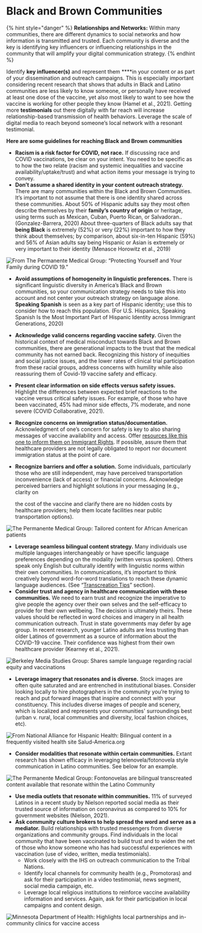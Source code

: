 # Black and Brown Communities

{% hint style="danger" %}
**Relationships and Networks:** Within many communities, there are different dynamics to social networks and how information is transmitted and trusted. Each community is diverse and the key is identifying key influencers or influencing relationships in the community that will amplify your digital communication strategy. 
{% endhint %}

Identify **key influencer\(s\)** and represent them ****in your content or as part of your dissemination and outreach campaigns. This is especially important considering recent research that shows that adults in Black and Latino communities are less likely to know someone, or personally have received at least one dose of the vaccine, yet also most likely to want to see how the vaccine is working for other people they know \(Hamel et al., 2021\). Getting more **testimonials** out there digitally with far reach will increase relationship-based transmission of health behaviors. Leverage the scale of digital media to reach beyond someone’s local network with a resonant testimonial.

**Here are some guidelines for reaching Black and Brown communities**

* **Racism is a risk factor for COVID, not race.** If discussing race and COVID vaccinations, be clear on your intent. You need to be specific as to how the two relate \(racism and systemic inequalities and vaccine availability/uptake/trust\) and what action items your message is trying to convey. 
* **Don’t assume a shared identity in your content outreach strategy.** There are many communities within the Black and Brown Communities. It’s important to not assume that there is one identity shared across these communities. About 50% of Hispanic adults say they most often describe themselves by their **family’s country of origin** or heritage, using terms such as Mexican, Cuban, Puerto Rican, or Salvadoran.. \(Gonzalez-Barrera, 2020\) About three-quarters of Black adults say that **being Black** is extremely \(52%\) or very \(22%\) important to how they think about themselves; by comparison, about six-in-ten Hispanic \(59%\) and 56% of Asian adults say being Hispanic or Asian is extremely or very important to their identity \(Menasce Horowitz et al., 2019\)

![From The Permanente Medical Group: &#x201C;Protecting Yourself and Your Family during COVID 19.&#x201D;](https://lh5.googleusercontent.com/t0xFrzFbJR7SxGJ0Lou65CYwO9C99pn3bQTr_ok9I_xMcnxyYLvqy1gvUgX4cgJ9y8OU63TkzJDm1ZDzngr__QPdw8v3YT7VA7c6F54HkPNmcifWR4a52CEifud41bKpq3oLqnRg)

* **Avoid assumptions of homogeneity in linguistic preferences.** There is significant linguistic diversity in America’s Black and Brown communities, so your communication strategy needs to take this into account and not center your outreach strategy on language alone. **Speaking Spanish** is seen as a key part of Hispanic identity; use this to consider how to reach this population. \(For U.S. Hispanics, Speaking Spanish Is the Most Important Part of Hispanic Identity across Immigrant Generations, 2020\) 
* **Acknowledge valid concerns regarding vaccine safety.**  Given the historical context of medical misconduct towards Black and Brown communities, there are generational impacts to the trust that the medical community has not earned back. Recognizing this history of inequities and social justice issues, and the lower rates of clinical trial participation from these racial groups, address concerns with humility while also reassuring them of Covid-19 vaccine safety and efficacy. 
* **Present clear information on side effects versus safety issues.** Highlight the differences between expected brief reactions to the vaccine versus critical safety issues. For example, of those who have been vaccinated, 45% had minor side effects, 7% moderate, and none severe \(COVID Collaborative, 2021\).
* **Recognize concerns on immigration status/documentation.** Acknowledgment of one’s concern for safety is key to also sharing messages of vaccine availability and access. Offer [resources like this one to inform them on Immigrant Rights](https://www.immigrantdefenseproject.org/ice-home-and-community-arrests/#unique). If possible, assure them that healthcare providers are not legally obligated to report nor document immigration status at the point of care.
* **Recognize barriers and offer a solution.** Some individuals, particularly those who are still independent, may have perceived transportation inconvenience \(lack of access\) or financial concerns. Acknowledge perceived barriers and highlight solutions in your messaging \(e.g., clarity on 

  the cost of the vaccine and clarify there are no hidden costs by healthcare providers; help them locate facilities near public transportation options\).

![The Permanente Medical Group: Tailored content for African American patients](https://lh3.googleusercontent.com/nJn13BgPwqXq5fkV7dOPSxcrSoL-bRLnB8bKWCk7dPOQEZL8FDQb9eXUFlWaElcbgubf1jE18C7kIoB4LJktBMliN9l7XtjcMtYz9c93ePKhyjeDaIGAwyjBJjmtZiOMRSTkYhPA)

* **Leverage seamless bilingual content strategy.** Many individuals use multiple languages interchangeably or have specific language preferences depending on the modality \(written versus spoken\). Others speak only English but culturally identify with linguistic norms within their own communities. In communications, it’s important to think creatively beyond word-for-word translations to reach these dynamic language audiences. \(See “[Transcreation Tips](../special-topics/transcreation-and-translation.md)” section\).
* **Consider trust and agency in healthcare communication with these communities.** We need to earn trust and recognize the imperative to give people the agency over their own selves and the self-efficacy to provide for their own wellbeing. The decision is ultimately theirs. These values should be reflected in word choices and imagery in all health communication outreach. Trust in state governments may defer by age group. In recent research, younger Latino adults are less trusting than older Latinos of government as a source of information about the COVID-19 vaccine. Their confidence was highest from their own healthcare provider \(Kearney et al., 2021\).

![Berkeley Media Studies Group: Shares sample language regarding racial equity and vaccinations](https://lh3.googleusercontent.com/47dNsLW9GijgMTJ_V5VLqjp9kJuhXK3nUDL4umaol8MVrDcqmY_VIyhf4knHaRnZgwxaZOn7mIqRAAHz_ves8BNWCUrWMn-8Hs8ybkHhVUQ4DbtxdJ-X23Q02KIlSppb6iNlYDGR)

* **Leverage imagery that resonates and is diverse.** Stock images are often quite saturated and are entrenched in institutional biases. Consider looking locally to hire photographers in the community you’re trying to reach and put forward images that inspire and connect with your constituency. This includes diverse images of people and scenery, which is localized and represents your communities' surroundings best \(urban v. rural, local communities and diversity, local fashion choices, etc\). 

![From National Alliance for Hispanic Health: Bilingual content in a frequently visited health site Salud-America.org ](https://lh6.googleusercontent.com/ieS83dTKAKhVz9Bxb4uuyL2gEomU1DZROYjcJQbPXZwms9FTPIdC4d9h2hZ9cdGk51LG9r_bPpgDBFcV8kzqgITJxJE_DzhZyDzNOCn1mrVhGmnCBwFHmdxpMhanP0_Y12Iw5Cfv)

* **Consider modalities that resonate within certain communities.** Extant research has shown efficacy in leveraging telenovela/fotonovela style communication in Latino communities. See below for an example. 

![The Permanente Medical Group: Fontonovelas are bilingual transcreated content available that resonate within the Latino Community ](https://lh3.googleusercontent.com/r1nxcGoSg08kxvnfhqUIc3M3_fPMKVKYxuHZNLMgBvaVO7-3BkbFiJxWt0JBsFUiV06bSwr5OLEWtG5UVWKN3Wa8aTYEIoDVeexwuISlzPMTzHVRUs8MF11cpRY6ZSHbx7500uOs)

* **Use media outlets that resonate within communities.** 11% of surveyed Latinos in a recent study by Nielson reported social media as their trusted source of information on coronavirus as compared to 10% for government websites \(Nielson, 2021\). 
* **Ask community culture brokers to help spread the word and serve as a mediator.** Build relationships with trusted messengers from diverse organizations and community groups. Find individuals in the local community that have been vaccinated to build trust and to widen the net of those who know someone who has had successful experiences with vaccination \(use of video, written, media testimonials\).
  * Work closely with the IHS on outreach communication to the Tribal Nations.
  * Identify local channels for community health \(e.g., Promotoras\) and ask for their participation in a video testimonial, news segment, social media campaign, etc.
  * Leverage local religious institutions to reinforce vaccine availability information and services. Again, ask for their participation in local campaigns and content design.

![Minnesota Department of Health: Highlights local partnerships and in-community clinics for vaccine access](https://lh5.googleusercontent.com/z3Tb-aS035c-mDy3Ebq63pbF8kA2siXOlf0t6cAbOJv1jBVKLaYgRVpL_jBWZp1dnA4vkJ2-r_Jlq5xIF7yLvYcENduQ8oF2m9GySdG_5CNf-XcfUcQNeLxqhZJmdSMETWoTHDLs)

